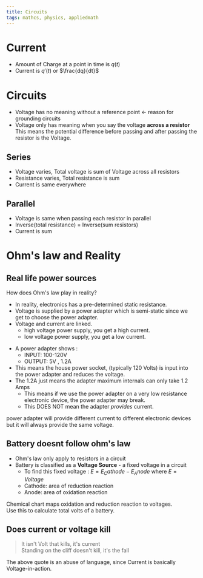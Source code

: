 ```yaml
---
title: Circuits
tags: mathcs, physics, appliedmath
---
```


# Current

* Amount of Charge at a point in time is $q(t)$
* Current is $q'(t)$ or $\frac{dq}{dt}$


# Circuits

* Voltage has no meaning without a reference point <- reason for grounding circuits
* Voltage only has meaning when you say the voltage **across a resistor**  
This means the potential difference before passing and after passing the resistor is the Voltage.  

## Series

* Voltage varies, Total voltage is sum of Voltage across all resistors
* Resistance varies, Total resistance is sum
* Current is same everywhere


## Parallel

* Voltage is same when passing each resistor in parallel
* Inverse(total resistance) = Inverse(sum resistors)
* Current is sum

# Ohm's law and Reality

## Real life power sources

How does Ohm's law play in reality?  

* In reality, electronics has a pre-determined static resistance.  
* Voltage is supplied by a power adapter which is semi-static since we get to choose the power adapter.  
* Voltage and current are linked.  
  * high voltage power supply, you get a high current.  
  * low voltage power supply, you get a low current.
<!--  -->
* A power adapter shows : 
  * INPUT: 100-120V
  * OUTPUT: 5V , 1.2A  
* This means the house power socket, (typically 120 Volts) is input into the power adapter and reduces the voltage.  
* The  1.2A just means the adapter maximum internals can only take 1.2 Amps 
  * This means if we use the power adapter on a very low resistance electronic device, the power adapter may break.
  * This DOES NOT mean the adapter *provides* current.  

 power adapter will provide different current to different electronic devices but it will always provide the same voltage.

 ## Battery doesnt follow ohm's law

 * Ohm's law only apply to resistors in a circuit
 * Battery is classified as a **Voltage Source** - a fixed voltage in a circuit
   * To find this fixed voltage : $E = E_Cathode - E_Anode$ where $E=Voltage$
   * Cathode: area of reduction reaction 
   * Anode: area of oxidation reaction

Chemical chart maps oxidation and reduction reaction to voltages.  
Use this to calculate total volts of a battery.  

 ## Does current or voltage kill

>  It isn't Volt that kills, it's current  
>  Standing on the cliff doesn't kill, it's the fall  

The above quote is an abuse of language, since Current is basically Voltage-in-action.    
